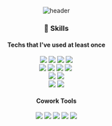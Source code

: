 <div align=center>
<div align=center>
  
![header](https://capsule-render.vercel.app/api?type=Waving&color=00a1de&fontColor=fbf5f5&text=&fontAlignY=50)
### 🔗 Skills
#### Techs that I've used at least once


  <img src="https://img.shields.io/badge/C++-00599C?style=flat-square&logo=c%2B%2B&logoColor=white">
  <img src="https://img.shields.io/badge/-C%23-000000?style=flat-square&logo=Csharp&logoColor=white">
  <img src="https://img.shields.io/badge/Linux-FCC624?style=flat-square&logo=Linux&logoColor=black"> 
  <img src="https://img.shields.io/badge/Python-3766AB?style=flat-square&logo=Python&logoColor=white"/></a>
  <br>
  <img src="https://img.shields.io/badge/Typescript-3178C6?style=flat-square&logo=typescript&logoColor=white">
  <img src="https://img.shields.io/badge/Javascript-F7DF1E.svg?style=flat-square&logo=javascript&logoColor=20232a" />
  <img src="https://img.shields.io/badge/HTML-E34F26.svg?style=flat-square&logo=html&logoColor=white" />
    <img src="https://img.shields.io/badge/CSS-1572B6.svg?style=flat-square&logo=css3&logoColor=white" />&nbsp

  <br>
  <img src="https://img.shields.io/badge/SQLite-003B57?style=flat-square&logo=SQLite&logoColor=white"/>
  <img src="https://img.shields.io/badge/MongoDB-47A248?style=flat-square&logo=MongoDB&logoColor=white">

 <br>
  <img src="https://img.shields.io/badge/Unreal Engine-0E1128?style=flat-square&logo=unreal engine&logoColor=white">
  <img src="https://img.shields.io/badge/Unity Engine-002244?style=flat-square&logo=unity&logoColor=white">
  <!--https://img.shields.io/badge/텍스트-뱃지컬러?style=flat-square&logo=이모지이름&logoColor=white-->

</div>

#### Cowork Tools
  <img src="https://img.shields.io/badge/Slack-4A154B?style=flat-square&logo=slack&logoColor=white">
  <img src="https://img.shields.io/badge/Github-181717?style=flat-square&logo=github&logoColor=white">
  <img src="https://img.shields.io/badge/Git-F05032?style=flat-square&logo=git&logoColor=white">
  <img src="https://img.shields.io/badge/Notion-181717?style=flat-square&logo=Notion&logoColor=white"/>
  <img src="https://img.shields.io/badge/Figma-F24E1E?style=flat-square&logo=Figma&logoColor=white"/>
<br><br>
